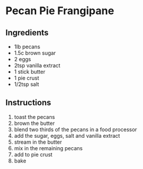 Pecan Pie Frangipane
========

Ingredients
-----

- 1lb pecans
- 1.5c brown sugar
- 2 eggs
- 2tsp vanilla extract
- 1 stick butter
- 1 pie crust
- 1/2tsp salt

Instructions 
----

1. toast the pecans
2. brown the butter
3. blend two thirds of the pecans in a food processor
4. add the sugar, eggs, salt and vanilla extract
5. stream in the butter
6. mix in the remaining pecans
7. add to pie crust
8. bake

